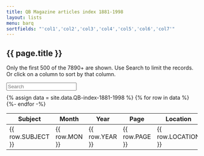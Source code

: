 ```yaml
---
title: QB Magazine articles index 1881-1998
layout: lists
menu: barq
sortfields: "'col1','col2','col3','col4','col5','col6','col7'"
---
```


## {{ page.title }}

Only the first 500 of the 7890+ are shown. Use Search to limit the records. Or click on a column to sort by that column.

<div id="entry-list">
<div class="row" style="margin-bottom:10px;">
		<input type="search" class="search form-control" placeholder="Search" />
</div>
<table class="qbmagindex">
<thead>
  <tr>
    <th><span class="sort" data-sort="col1">Subject</span></th>
    <th><span class="sort" data-sort="col2">Month</span></th>
    <th><span class="sort" data-sort="col3">Year</span></th>
    <th><span class="sort" data-sort="col4">Page</span></th>
    <th><span class="sort" data-sort="col5">Location</span></th>
    <th><span class="sort" data-sort="col6">Type</span></th>
    <th><span class="sort" data-sort="col7">Note</span></th>

  </tr>
</thead>
<tbody class="list">
{% assign data = site.data.QB-index-1881-1998 %}
{% for row in data %}
  <tr>
    <td class="col1">{{ row.SUBJECT }}</td>
    <td class="col2">{{ row.MON }}</td>
    <td class="col3">{{ row.YEAR }}</td>
    <td class="col4">{{ row.PAGE }}</td>
    <td class="col5">{{ row.LOCATION }}</td>
    <td class="col6">{{ row.TYPE }}</td>
    <td class="col7">{{ row.MEMO }}</td>
  </tr>
{%- endfor -%}
</tbody>
</table>
</div>
